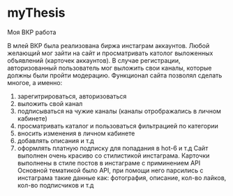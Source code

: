 # myThesis
Моя ВКР работа

В млей ВКР была реализована биржа инстаграм аккаунтов.
Любой желающий мог зайти на сайт и просматривать католог выложенных объявлений (карточек аккаунтов). 
В случае регистрации, авторизованный пользователь мог выложить свои каналы, которые должны были пройти модерацию.
Функционал сайта позволял сделать многое, а именно:
1. зарегитрироваться, авторизоваться
2. выложить свой канал
3. подписываться на чужие каналы (каналы отрображались в личном кабинете)
4. просматривать каталог и пользоваться фильтрацией по категории
5. вносить изменения в личном кабинете
6. добавлять описания и т.д
6. оформлять платную подписку для попадания в hot-6
и т.д
Сайт выполнен очень красиво со стилистикой инстаграма. Карточки выполнены в стиле постов в инстаграме с приминением API
Основной тематикой было API, при помощи него парсились с инстаграма такие данные как: фотография, описание, кол-во лайков, кол-во подписчиков и т.д


